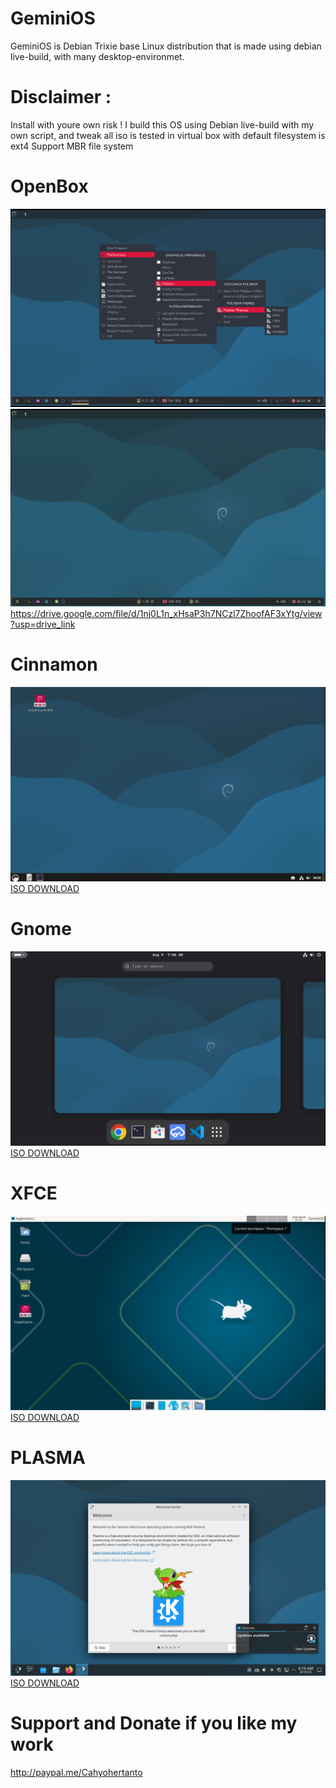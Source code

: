 # GeminiOS
GeminiOS is Debian Trixie base Linux distribution that is made using debian live-build, with many desktop-environmet.

# Disclaimer :
Install with youre own risk !
I build this OS using Debian live-build with my own script, and tweak all iso is tested in virtual box with default filesystem is ext4 
Support MBR file system 

# OpenBox
![Openbox](https://github.com/Kecubunk/Kecubunk.github.io/blob/master/images/1.png)
![](https://github.com/Kecubunk/Kecubunk.github.io/blob/master/images/openbox.gif)
https://drive.google.com/file/d/1nj0L1n_xHsaP3h7NCzl7ZhoofAF3xYtg/view?usp=drive_link

# Cinnamon
![Cinnamon](https://github.com/Kecubunk/Kecubunk.github.io/blob/master/images/3.png)
[ISO DOWNLOAD](https://drive.google.com/file/d/1Td-pTpxnINfEy6tqgXmjNiUe6nSkQx-5/view?usp=drive_link)

# Gnome
![Gnome](https://github.com/Kecubunk/Kecubunk.github.io/blob/master/images/4.png)
[ISO DOWNLOAD](https://drive.google.com/file/d/1dCDNX8LFxkFZlz_HlrDXlkqEm5JjDGke/view?usp=drive_link)

# XFCE
![XFCE](https://github.com/Kecubunk/Kecubunk.github.io/blob/master/images/5.png)
[ISO DOWNLOAD](https://drive.google.com/file/d/14Cjb8grQ9YKRBz8AekVUHvrffA03hw-Z/view?usp=drive_link)

# PLASMA
![PLASMA](https://github.com/Kecubunk/Kecubunk.github.io/blob/master/images/7.png)
[ISO DOWNLOAD](https://drive.google.com/file/d/1HUq6I0LClr4XX5V0hOsi1mCwVTYGL6Vn/view?usp=drive_link)


# Support and Donate if you like my work
http://paypal.me/Cahyohertanto

